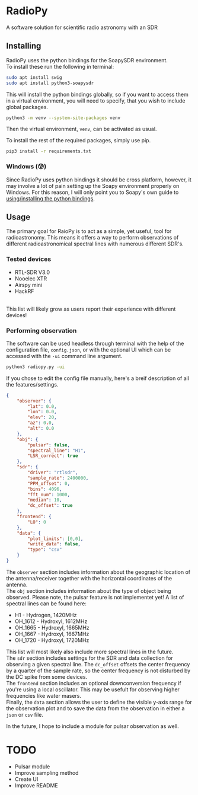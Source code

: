 # RadioPy
A software solution for scientific radio astronomy with an SDR

## Installing
RadioPy uses the python bindings for the SoapySDR environment.<br>
To install these run the following in terminal:
```bash
sudo apt install swig
sudo apt install python3-soapysdr
```

This will install the python bindings globally, so if you want to access them in a virtual environment, you will need to specify, that you wish to include global packages.
```bash
python3 -m venv --system-site-packages venv
```
Then the virtual environment, `venv`, can be activated as usual.<br>

To install the rest of the required packages, simply use pip.
```bash
pip3 install -r requirements.txt
```

### Windows (:cold_sweat:)
Since RadioPy uses python bindings it should be cross platform, however, it may involve a lot of pain setting up the Soapy environment properly on Windows. For this reason, I will only point you to Soapy's own guide to [using/installing the python bindings](https://github.com/pothosware/SoapySDR/wiki/PythonSupport).

## Usage
The primary goal for RaioPy is to act as a simple, yet useful, tool for radioastronomy. This means it offers a way to perform observations of different radioastronomical spectral lines with numerous different SDR's.

### Tested devices
* RTL-SDR V3.0
* Nooelec XTR
* Airspy mini
* HackRF
<br>
This list will likely grow as users report their experience with different devices!

### Performing observation
The software can be used headless through terminal with the help of the configuration file, `config.json`, or with the optional UI which can be accessed with the `-ui` command line argument.
```bash
python3 radiopy.py -ui
```

If you chose to edit the config file manually, here's a breif description of all the features/settings.
```json
{
    "observer": {
        "lat": 0.0,
        "lon": 0.0,
        "elev": 20,
        "az": 0.0,
        "alt": 0.0
    },
    "obj": {
        "pulsar": false,
        "spectral_line": "H1",
        "LSR_correct": true
    },
    "sdr": {
        "driver": "rtlsdr",
        "sample_rate": 2400000,
        "PPM_offset": 0,
        "bins": 4096,
        "fft_num": 1000,
        "median": 10,
        "dc_offset": true
    },
    "frontend": {
        "LO": 0
    },
    "data": {
        "plot_limits": [0,0],
        "write_data": false,
        "type": "csv"
    }
}
```
The `observer` section includes information about the geographic location of the antenna/receiver together with the horizontal coordinates of the antenna.<br>
The `obj` section includes information about the type of object being observed. Please note, the pulsar feature is not implementet yet! A list of spectral lines can be found here:
* H1 - Hydrogen, 1420MHz
* OH_1612 - Hydroxyl, 1612MHz
* OH_1665 - Hydroxyl, 1665MHz
* OH_1667 - Hydroxyl, 1667MHz
* OH_1720 - Hydroxyl, 1720MHz

This list will most likely also include more spectral lines in the future. <br>
The `sdr` section includes settings for the SDR and data collection for observing a given spectral line. The `dc_offset` offsets the center frequency by a quarter of the sample rate, so the center frequency is not disturbed by the DC spike from some devices. <br>
The `frontend` section includes an optional downconversion frequency if you're using a local oscillator. This may be usefult for observing higher frequencies like water masers. <br>
Finally, the `data` section allows the user to define the visible y-axis range for the observation plot and to save the data from the observation in either a `json` or `csv` file. <br>

In the future, I hope to include a module for pulsar observation as well.

# TODO
* Pulsar module
* Improve sampling method
* Create UI
* Improve README